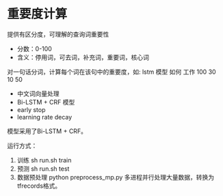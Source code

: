 # 重要度计算
提供有区分度，可理解的查询词重要性

- 分数：0-100
- 含义：停用词，可去词，补充词，重要词，核心词

对一句话分词，计算每个词在该句中的重要度，如:
    lstm 模型 如何 工作
    100 30 10 50

* 中文词向量处理
* Bi-LSTM + CRF 模型
* early stop
* learning rate decay

模型采用了Bi-LSTM + CRF。

运行方式：
1. 训练
	sh run.sh train
2. 预测
	sh run.sh test
3. 数据预处理
    python preprocess_mp.py
    多进程并行处理大量数据，转换为tfrecords格式。


